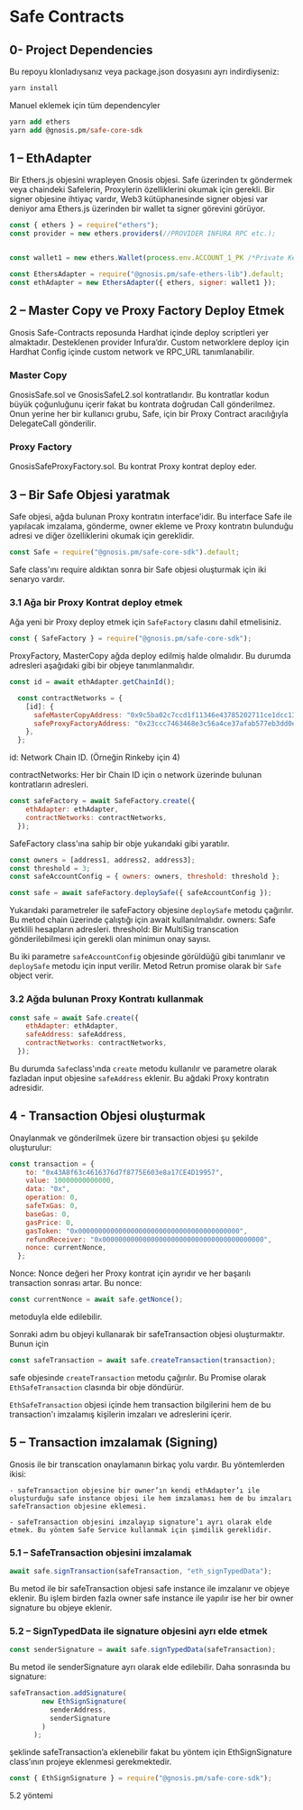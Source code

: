 # Safe Contracts

## 0- Project Dependencies

Bu repoyu klonladıysanız veya package.json dosyasını ayrı indirdiyseniz:

```ps
yarn install

```
Manuel eklemek için tüm dependencyler

```ps
yarn add ethers
yarn add @gnosis.pm/safe-core-sdk

```
## 1 – EthAdapter
Bir Ethers.js objesini wrapleyen Gnosis objesi. Safe üzerinden tx göndermek veya chaindeki Safelerin, Proxylerin özelliklerini okumak için gerekli. Bir signer objesine ihtiyaç vardır, Web3 kütüphanesinde signer objesi var deniyor ama Ethers.js üzerinden bir wallet ta signer görevini görüyor.

```js
const { ethers } = require("ethers");
const provider = new ethers.providers(//PROVIDER INFURA RPC etc.);


const wallet1 = new ethers.Wallet(process.env.ACCOUNT_1_PK /*Private Key*/, provider);

const EthersAdapter = require("@gnosis.pm/safe-ethers-lib").default;
const ethAdapter = new EthersAdapter({ ethers, signer: wallet1 });
```
## 2 – Master Copy ve Proxy Factory Deploy Etmek 

Gnosis Safe-Contracts reposunda Hardhat içinde deploy scriptleri yer almaktadır. Desteklenen provider Infura’dır. Custom networklere deploy için Hardhat Config içinde custom network ve RPC_URL tanımlanabilir.

### Master Copy

GnosisSafe.sol ve GnosisSafeL2.sol kontratlarıdır. Bu kontratlar kodun büyük çoğunluğunu içerir fakat bu kontrata doğrudan Call gönderilmez. Onun yerine her bir kullanıcı grubu, Safe, için bir Proxy Contract aracılığıyla DelegateCall gönderilir.

### Proxy Factory

GnosisSafeProxyFactory.sol. Bu kontrat Proxy kontrat deploy eder.

## 3 – Bir Safe Objesi yaratmak

Safe objesi, ağda bulunan Proxy kontratın interface'idir. Bu interface Safe ile yapılacak imzalama, gönderme, owner ekleme ve Proxy kontratın bulunduğu adresi ve diğer özelliklerini okumak için gereklidir. 

```js
const Safe = require("@gnosis.pm/safe-core-sdk").default;
```

Safe class'ını require aldıktan sonra bir Safe objesi oluşturmak için iki senaryo vardır.

### 3.1 Ağa bir Proxy Kontrat deploy etmek

Ağa yeni bir Proxy deploy etmek için `SafeFactory` clasını dahil etmelisiniz.

```js
const { SafeFactory } = require("@gnosis.pm/safe-core-sdk");
```

ProxyFactory, MasterCopy ağda deploy edilmiş halde olmalıdır. Bu durumda adresleri aşağıdaki gibi bir objeye tanımlanmalıdır.

```js
const id = await ethAdapter.getChainId();

  const contractNetworks = {
    [id]: {
      safeMasterCopyAddress: "0x9c5ba02c7ccd1f11346e43785202711ce1dcc130",
      safeProxyFactoryAddress: "0x23ccc7463468e3c56a4ce37afab577eb3dd0e3cb",
    },
  };
```
id: Network Chain ID. (Örneğin Rinkeby için 4)

contractNetworks: Her bir Chain ID için o network üzerinde bulunan kontratların adresleri. 

```js
const safeFactory = await SafeFactory.create({
    ethAdapter: ethAdapter,
    contractNetworks: contractNetworks,
  });
```

SafeFactory class'ına sahip bir obje yukarıdaki gibi yaratılır. 

```js
const owners = [address1, address2, address3];
const threshold = 3;
const safeAccountConfig = { owners: owners, threshold: threshold };

const safe = await safeFactory.deploySafe({ safeAccountConfig });
```

Yukarıdaki parametreler ile safeFactory objesine `deploySafe` metodu çağırılır. Bu metod chain üzerinde çalıştığı için await kullanılmalıdır.
owners: Safe yetklili hesapların adresleri.
threshold: Bir MultiSig transcation gönderilebilmesi için gerekli olan minimun onay sayısı.

Bu iki parametre `safeAccountConfig` objesinde görüldüğü gibi tanımlanır ve `deploySafe` metodu için input verilir. Metod Retrun promise olarak bir `Safe` object verir.

### 3.2 Ağda bulunan Proxy Kontratı kullanmak

```js
const safe = await Safe.create({
    ethAdapter: ethAdapter,
    safeAddress: safeAddress,
    contractNetworks: contractNetworks,
  });
```
Bu durumda `Safe`class'ında `create` metodu kullanılır ve parametre olarak fazladan input objesine `safeAddress` eklenir. Bu ağdaki Proxy kontratın adresidir.

## 4 - Transaction Objesi oluşturmak

Onaylanmak ve gönderilmek üzere bir transaction objesi şu şekilde oluşturulur:

```js
const transaction = {
    to: "0x43A8f63c4616376d7f8775E603e8a17CE4D19957",
    value: 10000000000000,
    data: "0x",
    operation: 0,
    safeTxGas: 0,
    baseGas: 0,
    gasPrice: 0,
    gasToken: "0x0000000000000000000000000000000000000000",
    refundReceiver: "0x0000000000000000000000000000000000000000",
    nonce: currentNonce,
  };
```

Nonce: Nonce değeri her Proxy kontrat için ayrıdır ve her başarılı transaction sonrası artar. Bu nonce:

```js
const currentNonce = await safe.getNonce();
```

metoduyla elde edilebilir.

Sonraki adım bu objeyi kullanarak bir safeTransaction objesi oluşturmaktır. Bunun için

```js
const safeTransaction = await safe.createTransaction(transaction);
```

safe objesinde `createTransaction` metodu çağırılır. Bu Promise olarak `EthSafeTransaction` clasında bir obje döndürür.

`EthSafeTransaction` objesi içinde hem transaction bilgilerini hem de bu transaction'ı imzalamış kişilerin imzaları ve adreslerini içerir.

## 5 – Transaction imzalamak (Signing)

Gnosis ile bir transcation onaylamanın birkaç yolu vardır. Bu yöntemlerden ikisi:

	- safeTransaction objesine bir owner’ın kendi ethAdapter’ı ile oluşturduğu safe instance objesi ile hem imzalaması hem de bu imzaları safeTransaction objesine eklemesi.
  
	- safeTransaction objesini imzalayıp signature’ı ayrı olarak elde etmek. Bu yöntem Safe Service kullanmak için şimdilik gereklidir.
  
### 5.1 – SafeTransaction objesini imzalamak

```js
await safe.signTransaction(safeTransaction, "eth_signTypedData");
```

Bu metod ile bir safeTransaction objesi safe instance ile imzalanır ve objeye eklenir. Bu işlem birden fazla owner safe instance ile yapılır ise her bir owner signature bu objeye eklenir.

### 5.2 – SignTypedData ile signature objesini ayrı elde etmek

```js
const senderSignature = await safe.signTypedData(safeTransaction);
```

Bu metod ile senderSignature ayrı olarak elde edilebilir. Daha sonrasında bu signature:

```js
safeTransaction.addSignature(
        new EthSignSignature(
          senderAddress,
          senderSignature
        )
      );
```

şeklinde safeTransaction’a eklenebilir fakat bu yöntem için EthSignSignature class’ının projeye eklenmesi gerekmektedir.

```js
const { EthSignSignature } = require("@gnosis.pm/safe-core-sdk");
```

5.2 yöntemi 
